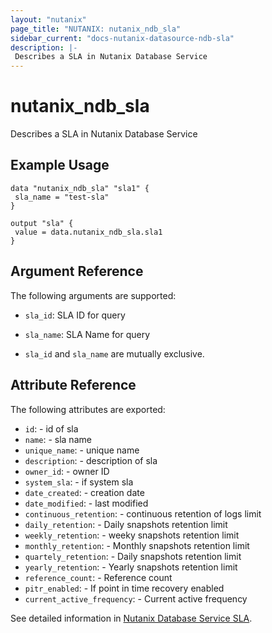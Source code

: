 ```yaml
---
layout: "nutanix"
page_title: "NUTANIX: nutanix_ndb_sla"
sidebar_current: "docs-nutanix-datasource-ndb-sla"
description: |-
 Describes a SLA in Nutanix Database Service
---
```


# nutanix_ndb_sla

Describes a SLA in Nutanix Database Service

## Example Usage

```hcl
data "nutanix_ndb_sla" "sla1" {
 sla_name = "test-sla"
}

output "sla" {
 value = data.nutanix_ndb_sla.sla1
}

```

## Argument Reference

The following arguments are supported:

* `sla_id`: SLA ID for query
* `sla_name`: SLA Name for query

* `sla_id` and `sla_name` are mutually exclusive.

## Attribute Reference

The following attributes are exported:

* `id`: - id of sla
* `name`: - sla name
* `unique_name`: - unique name
* `description`: - description of sla
* `owner_id`: - owner ID
* `system_sla`: - if system sla
* `date_created`: - creation date
* `date_modified`: - last modified
* `continuous_retention`: - continuous retention of logs limit
* `daily_retention`: - Daily snapshots retention limit
* `weekly_retention`: - weeky snapshots retention limit
* `monthly_retention`: - Monthly snapshots retention limit
* `quartely_retention`: - Daily snapshots retention limit
* `yearly_retention`: - Yearly snapshots retention limit
* `reference_count`: - Reference count
* `pitr_enabled`: - If point in time recovery enabled
* `current_active_frequency`: - Current active frequency



See detailed information in [Nutanix Database Service SLA](https://www.nutanix.dev/api_references/era/#/b3A6MjIyMjI1ODc-get-sla-by-id).
